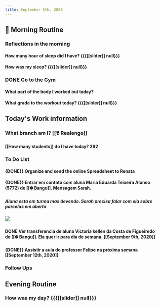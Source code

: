 ```yaml
---
title: September 5th, 2020
---
```


## 🌄 **Morning Routine**
### __Reflections in the morning__
#### How many hour of sleep did I have? {{{[[slider]] null}}}

#### How was my sleep? {{{[[slider]] null}}}

### DONE Go to the Gym
#### What part of the body I worked out today? 

#### What grade to the workout today? {{{[[slider]] null}}}

## **Today's Work information**
### What branch am I? [[❣️ Realengo]]
#### [[How many students]] do I have today? 262

### **To Do List**
#### {DONE}} Organize and send the online Spreadsheet to Renata

#### {DONE}} Entrar em contato com aluna Maria Eduarda Teixeira Alonso (5772) de [[⛔ Bangu]]. Mensagem Sarah. 
##### Aluna esta em turma mas devendo. Sarah precisa falar com ela sobre parcelas em aberto

##### 

##### ![](https://firebasestorage.googleapis.com/v0/b/firescript-577a2.appspot.com/o/imgs%2Fapp%2FMyLIfe%2Fb64t3kYGDR.png?alt=media&token=a9af1e63-8772-4e31-ac52-27420b7f0941)

#### DONE Ver transferencia de aluna Victoria kellen da Costa de Figueiredo de [[⛔ Bangu]]. Ela quer ir para dia de semana. [[September 9th, 2020]]

#### {DONE}} Assistir a aula do professor Felipe na próxima semana [[September 12th, 2020]]

### **Follow Ups**
#### 

## **Evening Routine**
### How was my day? {{{[[slider]] null}}}

